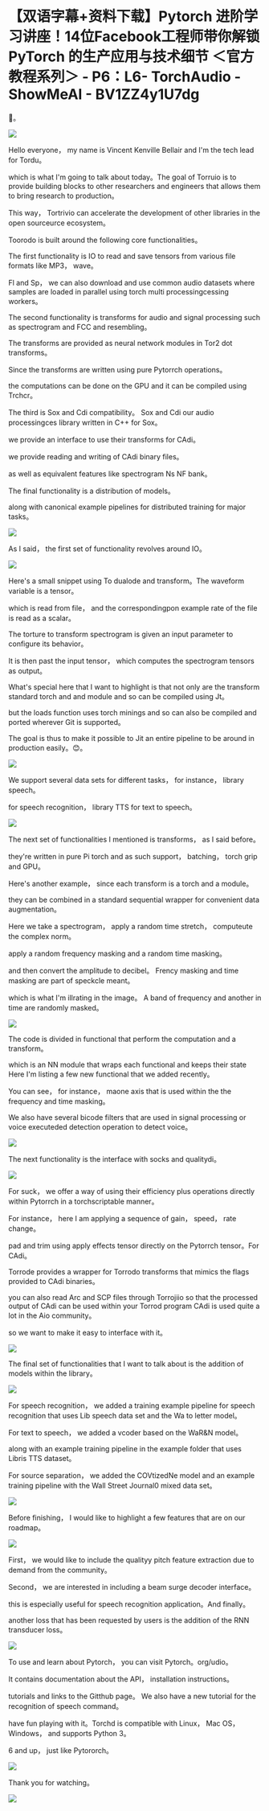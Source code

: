 # 【双语字幕+资料下载】Pytorch 进阶学习讲座！14位Facebook工程师带你解锁 PyTorch 的生产应用与技术细节 ＜官方教程系列＞ - P6：L6- TorchAudio - ShowMeAI - BV1ZZ4y1U7dg

🎼。

![](img/d47b4dd266be755b011d1bea67152b4b_1.png)

Hello everyone， my name is Vincent Kenville Bellair and I'm the tech lead for Tordu。

 which is what I'm going to talk about today。The goal of Torruio is to provide building blocks to other researchers and engineers that allows them to bring research to production。

This way， Tortrivio can accelerate the development of other libraries in the open sourceurce ecosystem。

Toorodo is built around the following core functionalities。

The first functionality is IO to read and save tensors from various file formats like MP3， wave。

 Fl and Sp， we can also download and use common audio datasets where samples are loaded in parallel using torch multi processingcessing workers。

The second functionality is transforms for audio and signal processing such as spectrogram and FCC and resembling。

The transforms are provided as neural network modules in Tor2 dot transforms。

Since the transforms are written using pure Pytorrch operations。

 the computations can be done on the GPU and it can be compiled using Trchcr。

The third is Sox and Cdi compatibility。 Sox and Cdi our audio processingces library written in C++ for Sox。

 we provide an interface to use their transforms for CAdi。

 we provide reading and writing of CAdi binary files。

 as well as equivalent features like spectrogram Ns NF bank。

The final functionality is a distribution of models。

 along with canonical example pipelines for distributed training for major tasks。



![](img/d47b4dd266be755b011d1bea67152b4b_3.png)

As I said， the first set of functionality revolves around IO。



![](img/d47b4dd266be755b011d1bea67152b4b_5.png)

Here's a small snippet using To dualode and transform。The waveform variable is a tensor。

 which is read from file， and the correspondingpon example rate of the file is read as a scalar。

The torture to transform spectrogram is given an input parameter to configure its behavior。

 It is then past the input tensor， which computes the spectrogram tensors as output。

What's special here that I want to highlight is that not only are the transform standard torch and and module and so can be compiled using Jt。

 but the loads function uses torch minings and so can also be compiled and ported wherever Git is supported。

 The goal is thus to make it possible to Jit an entire pipeline to be around in production easily。😊。



![](img/d47b4dd266be755b011d1bea67152b4b_7.png)

We support several data sets for different tasks， for instance， library speech。

 for speech recognition， library TTS for text to speech。



![](img/d47b4dd266be755b011d1bea67152b4b_9.png)

The next set of functionalities I mentioned is transforms， as I said before。

 they're written in pure Pi torch and as such support， batching， torch grip and GPU。

Here's another example， since each transform is a torch and a module。

 they can be combined in a standard sequential wrapper for convenient data augmentation。

Here we take a spectrogram， apply a random time stretch， computeute the complex norm。

 apply a random frequency masking and a random time masking。

 and then convert the amplitude to decibel。 Frency masking and time masking are part of speckcle meant。

 which is what I'm illrating in the image。 A band of frequency and another in time are randomly masked。



![](img/d47b4dd266be755b011d1bea67152b4b_11.png)

The code is divided in functional that perform the computation and a transform。

 which is an NN module that wraps each functional and keeps their state Here I'm listing a few new functional that we added recently。

 You can see， for instance， maone axis that is used within the the frequency and time masking。

 We also have several bicode filters that are used in signal processing or voice executeded detection operation to detect voice。



![](img/d47b4dd266be755b011d1bea67152b4b_13.png)

The next functionality is the interface with socks and qualitydi。



![](img/d47b4dd266be755b011d1bea67152b4b_15.png)

For suck， we offer a way of using their efficiency plus operations directly within Pytorrch in a torchscriptable manner。

 For instance， here I am applying a sequence of gain， speed， rate change。

 pad and trim using apply effects tensor directly on the Pytorrch tensor。For CAdi。

 Torrode provides a wrapper for Torrodo transforms that mimics the flags provided to CAdi binaries。

 you can also read Arc and SCP files through Torrojiio so that the processed output of CAdi can be used within your Torrod program CAdi is used quite a lot in the Aio community。

 so we want to make it easy to interface with it。

![](img/d47b4dd266be755b011d1bea67152b4b_17.png)

The final set of functionalities that I want to talk about is the addition of models within the library。



![](img/d47b4dd266be755b011d1bea67152b4b_19.png)

For speech recognition， we added a training example pipeline for speech recognition that uses Lib speech data set and the Wa to letter model。

For text to speech， we added a vcoder based on the WaR&N model。

 along with an example training pipeline in the example folder that uses Libris TTS dataset。

For source separation， we added the COVtizedNe model and an example training pipeline with the Wall Street Journal0 mixed data set。



![](img/d47b4dd266be755b011d1bea67152b4b_21.png)

Before finishing， I would like to highlight a few features that are on our roadmap。



![](img/d47b4dd266be755b011d1bea67152b4b_23.png)

First， we would like to include the qualityy pitch feature extraction due to demand from the community。

Second， we are interested in including a beam surge decoder interface。

 this is especially useful for speech recognition application。And finally。

 another loss that has been requested by users is the addition of the RNN transducer loss。



![](img/d47b4dd266be755b011d1bea67152b4b_25.png)

To use and learn about Pytorch， you can visit Pytorch。org/udio。

 It contains documentation about the API， installation instructions。

 tutorials and links to the Gitthub page。 We also have a new tutorial for the recognition of speech command。

 have fun playing with it。Torchd is compatible with Linux， Mac OS， Windows， and supports Python 3。

6 and up， just like Pytororch。

![](img/d47b4dd266be755b011d1bea67152b4b_27.png)

Thank you for watching。

![](img/d47b4dd266be755b011d1bea67152b4b_29.png)